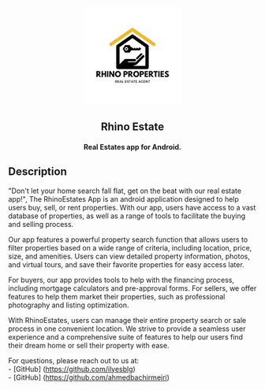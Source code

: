 
<p align="center"><img src="app/src/main/res/drawable/asset_3.png" width="200"></p> 
<h2 align="center"><b>Rhino Estate</b></h2>
<h4 align="center">Real Estates app for Android.</h4>


  ## Description

"Don't let your home search fall flat, get on the beat with our real estate app!",
The RhinoEstates App is an android application designed to help users buy, sell, or rent properties. With our app, users have access to a vast database of properties, as well as a range of tools to facilitate the buying and selling process.

Our app features a powerful property search function that allows users to filter properties based on a wide range of criteria, including location, price, size, and amenities. Users can view detailed property information, photos, and virtual tours, and save their favorite properties for easy access later.

For buyers, our app provides tools to help with the financing process, including mortgage calculators and pre-approval forms. For sellers, we offer features to help them market their properties, such as professional photography and listing optimization.

With RhinoEstates, users can manage their entire property search or sale process in one convenient location. We strive to provide a seamless user experience and a comprehensive suite of features to help our users find their dream home or sell their property with ease.



  For questions, please reach out to us at: <br>
    - [GitHub] (https://github.com/ilyesblg) <br>
    - [GitHub] (https://github.com/ahmedbachirmejri)
